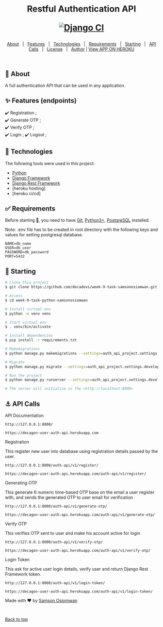 

<h1 align="center">Restful Authentication API


<p align="center">

[![Django CI](https://github.com/decadevs/week-9-task-python-samsonosiomwan/actions/workflows/ci.yml/badge.svg)](https://github.com/decadevs/week-9-task-python-samsonosiomwan/actions/workflows/ci.yml)

</p>
</h1>
<!-- Status -->

<!-- <h4 align="center"> 
	🚧  Week 9 Task Python SAMSON OSIOMWAN  🚀 Under construction...  🚧
</h4> 

<hr> -->

<p align="center">
  <a href="#dart-about">About</a> &#xa0; | &#xa0; 
  <a href="#sparkles-features">Features</a> &#xa0; | &#xa0;
  <a href="#rocket-technologies">Technologies</a> &#xa0; | &#xa0;
  <a href="#white_check_mark-requirements">Requirements</a> &#xa0; | &#xa0;
  <a href="#checkered_flag-starting">Starting</a> &#xa0; | &#xa0;
  <a href="#anchor-api-calls">API Calls</a> &#xa0; | &#xa0;
  <a href="#memo-license">License</a> &#xa0; | &#xa0;
  <a href="https://github.com/samsonosiomwan" target="_blank">Author</a> |
   <a href="https://decagon-user-auth-api.herokuapp.com" target="_blank">View APP ON HEROKU</a>
</p>

<br>

## :dart: About ##

A full authentication API that can be used in any application.

## :sparkles: Features (endpoints) ##

:heavy_check_mark: Registration ;\
:heavy_check_mark: Generate OTP ;\
:heavy_check_mark: Verify OTP ;\
:heavy_check_mark: Login ;
:heavy_check_mark: Logout ;

## :rocket: Technologies ##

The following tools were used in this project:

- [Python](https://www.python.org/)
- [Django Framework](https://www.djangoproject.com)
- [Django Rest Framework](https://www.django-rest-framework.org)
- [heroku hosting]
- [heroku ci/cd]

## :white_check_mark: Requirements ##

Before starting :checkered_flag:, you need to have [Git](https://git-scm.com), [Python3+](https://www.python.org/downloads/), [PostgreSQL](https://www.postgresql.org/download/) installed.

Note: .env file has to be created in root directory with the following keys and values for setting postgresql database.

```text
NAME=db_name
USER=db_user
PASSWORD=db_password
PORT=5432
```

## :checkered_flag: Starting ##

```bash
# Clone this project
$ git clone https://github.com/decadevs/week-9-task-samsonosiomwan.git

# Access
$ cd week-9-task-python-samsonosiomwan

# Install virtual env
$ python -m venv venv

# Start virtual env
$ . venv/bin/activate

# Install dependencies
$ pip install -r requirements.txt

# Makemigrations
$ python manage.py makemigrations --settings=auth_api_project.settings.development

# Migrate
$ python manage.py migrate --settings=auth_api_project.settings.development

# Run the project
$ python manage.py runserver --settings=auth_api_project.settings.development

# The server will initialize in the <http://localhost:8000>
```

## :anchor: API Calls ##

API Documentation

```text
http://127.0.0.1:8000/
```
```text
https://decagon-user-auth-api.herokuapp.com
```

Registration

This register new user into database using registration details passed by the user.

```text
http://127.0.0.1:8000/auth-api/v1/register/

```
```text
https://decagon-user-auth-api.herokuapp.com/auth-api/v1/register/

```

Generating OTP

This generate 6 numeric time-based OTP base on the email a user register with, and sends the generated OTP to user email for verification

```text
http://127.0.0.1:8000/auth-api/v1/generate-otp/
```
```text
https://decagon-user-auth-api.herokuapp.com/auth-api/v1/generate-otp/

```
Verify OTP

This verifies OTP sent to user and make his account active for login

```text
http://127.0.0.1:8000/auth-api/v1/verify-otp/
```
```text
https://decagon-user-auth-api.herokuapp.com/auth-api/v1/verify-otp/

```

Login Token

This ask for active user login details, verify user and return Django Rest Framework token.

```text
http://127.0.0.1:8000/auth-api/v1/login-token/
```
```text
https://decagon-user-auth-api.herokuapp.com/auth-api/v1/login-token/

```


Made with :heart: by <a href="https://github.com/samsonosiomwan" target="_blank">Samson Osiomwan</a>

&#xa0;

<a href="#top">Back to top</a>
